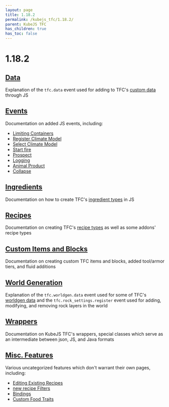 ```yaml
---
layout: page
title: 1.18.2
permalink: /kubejs_tfc/1.18.2/
parent: KubeJS TFC
has_children: true
has_toc: false
---
```


# 1.18.2

## [Data](data/)

Explanation of the `tfc.data` event used for adding to TFC's [custom data](https://terrafirmacraft.github.io/Documentation/1.18.x/data/custom/) through JS

## [Events](events/)

Documentation on added JS events, including:

- [Limiting Containers](events/#limiting-containers)
- [Register Climate Model](events/#register-climate-model)
- [Select Climate Model](events/#select-climate-model)
- [Start fire](events/#start-fire)
- [Prospect](events/#prospect)
- [Logging](events/#logging)
- [Animal Product](events/#animal-product)
- [Collapse](events/#collapse)

## [Ingredients](ingredients/)

Documentation on how to create TFC's [ingredient types](https://terrafirmacraft.github.io/Documentation/1.18.x/data/ingredients/) in JS

## [Recipes](recipes/)

Documentation on creating TFC's [recipe types](https://terrafirmacraft.github.io/Documentation/1.20.x/data/recipes/) as well as some addons' recipe types

## [Custom Items and Blocks](items-and-blocks/)

Documentation on creating custom TFC items and blocks, added tool/armor tiers, and fluid additions

## [World Generation](worldgen/)

Explanation of the `tfc.worldgen.data` event used for some of TFC's [worldgen data](https://terrafirmacraft.github.io/Documentation/1.18.x/worldgen/) and the `tfc.rock_settings.register` event used for adding, modifying, and removing rock layers in the world

## [Wrappers](wrappers/)

Documentation on KubeJS TFC's wrappers, special classes which serve as an intermediate between json, JS, and Java formats

## [Misc. Features](misc/)

Various uncategorized features which don't warrant their own pages, including:

- [Editing Existing Recipes](misc/#editing-existing-recipes)
- [new recipe Filters](misc/#new-recipe-filters)
- [Bindings](misc/#bindings)
- [Custom Food Traits](misc/#custom-food-traits)
